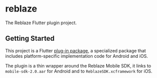 # reblaze

The Reblaze Flutter plugin project.

## Getting Started

This project is a Flutter
[plug-in package](https://flutter.dev/developing-packages/),
a specialized package that includes platform-specific implementation code for
Android and iOS.

The plugin is a thin wrapper around the Reblaze Mobile SDK, it links to `mobile-sdk-2.0.aar` for Android and to `ReblazeSDK.xcframework` for iOS.